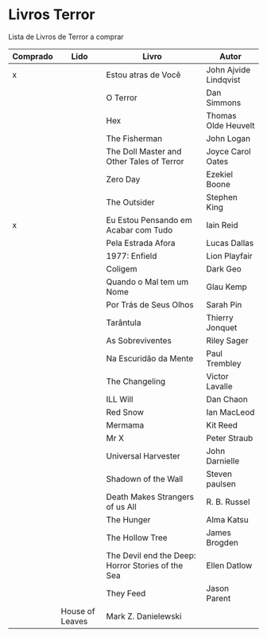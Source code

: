# Livros Terror
Lista de Livros de Terror a comprar    

|Comprado|Lido|Livro|Autor|
|---|---|---|---|
|x||Estou atras de Você|John Ajvide Lindqvist|
|||O Terror|Dan Simmons|
|||Hex|Thomas Olde Heuvelt|
|||The Fisherman|John Logan|
|||The Doll Master and Other Tales of Terror|Joyce Carol Oates|
|||Zero Day|Ezekiel Boone|
|||The Outsider|Stephen King|
|x||Eu Estou Pensando em Acabar com Tudo|Iain Reid|
|||Pela Estrada Afora|Lucas Dallas|
|||1977: Enfield|Lion Playfair|
|||Coligem|Dark Geo|
|||Quando o Mal tem um Nome|Glau Kemp|
|||Por Trás de Seus Olhos|Sarah Pin|
|||Tarântula|Thierry Jonquet|
|||As Sobreviventes|Riley Sager|
|||Na Escuridão da Mente|Paul Trembley|
|||The Changeling|Victor Lavalle|
|||ILL Will|Dan Chaon|
|||Red Snow|Ian MacLeod|
|||Mermama|Kit Reed|
|||Mr X|Peter Straub|
|||Universal Harvester|John Darnielle|
|||Shadown of the Wall|Steven paulsen|
|||Death Makes Strangers of us All|R. B. Russel|
|||The Hunger|Alma Katsu|
|||The Hollow Tree|James Brogden|
|||The Devil end the Deep: Horror Stories of the Sea|Ellen Datlow|
|||They Feed|Jason Parent|
||House of Leaves|Mark Z. Danielewski|
